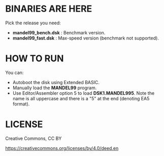 # BINARIES ARE HERE

Pick the release you need:

- **mandel99_bench.dsk** : Benchmark version.
- **mandel99_fast.dsk**  : Max-speed version (benchmark not supported).


# HOW TO RUN

You can:
- Autoboot the disk using Extended BASIC.
- Manually load the **MANDEL99** program.
- Use Editor/Assembler option 5 to load **DSK1.MANDEL995**. Note the name is all uppercase and there is a "5" at the end (denoting EA5 format).


# LICENSE

Creative Commons, CC BY

https://creativecommons.org/licenses/by/4.0/deed.en

